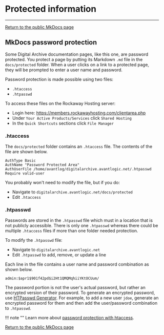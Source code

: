 # Protected information

---
[Return to the public MkDocs page](../../developer/mkdocs)

## MkDocs password protection

Some Digital Archive documentation pages, like this one, are password protected.
You protect a page by putting its Markdown `.md` file in the `docs/protected` folder.
When a user clicks on a link to a protected page, they will be prompted to enter a user name and password.

Password protection is made possible using two files:

- `.htaccess`
- `.htpasswd`

To access these files on the Rockaway Hosting server:

- Login here: <https://members.rockawayhosting.com/clientarea.php>
- Under `Your Active Products/Services` click `Shared Hosting`
- In the `Quick Shortcuts` sections click `File Manager`

### .htaccess
The `docs/protected` folder contains an `.htaccess` file. The contents of the file are shown below.
```
AuthType Basic
AuthName "Password Protected Area"
AuthUserFile /home/avantlog/digitalarchive.avantlogic.net/.htpasswd
Require valid-user
```

You probably won't need to modify the file, but if you do:

- Navigate to `digitalarchive.avantlogic.net/docs/protected`
- Edit `.htaccess`

### .htpasswd

Passwords are stored in the `.htpasswd` file which must in a location that is not publicly accessible. There is only one `.htpasswd` whereas there could be multiple `.htaccess` files if more than one folder needed protection.

To modify the `.htpasswd` file:

- Navigate to `digitalarchive.avantlogic.net`
- Edit `.htpasswd` to add, remove, or update a line

Each line in the file contains a user name and password combination as shown below.

```
admin:$apr1$901f42pd$i2Ht1QMQMqhiiYKtOCUum/
```

The password portion is not the user's actual password, but rather an encrypted version of their password.
To generate an encrypted password, use [HTPasswd Generator](https://www.web2generators.com/apache-tools/htpasswd-generator).
For example, to add a new user `jdoe`, generate an encrypted password for them and then add the
user/password combination to `.htpasswd`.

!!! note ""
    Learn more about [password protection with htaccess](https://www.htaccesstools.com/articles/password-protection/).

[Return to the public MkDocs page](../../developer/mkdocs)
